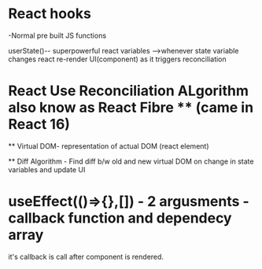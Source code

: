 # React hooks

-Normal pre built JS functions

userState()-- superpowerful react variables
  -->whenever state variable changes react re-render UI(component) as it triggers reconciliation

# React Use Reconciliation ALgorithm also know as React Fibre **  (came in React 16)

 ** Virtual DOM- representation of actual DOM   (react element)

 ** Diff Algorithm - Find diff b/w old and new virtual DOM on change in state variables and update UI

 # useEffect(()=>{},[]) -  2 argusments   - callback function and dependecy array

 it's callback is call after component is rendered.
